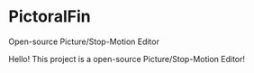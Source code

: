# PictoralFin
Open-source Picture/Stop-Motion Editor

Hello!
This project is a open-source Picture/Stop-Motion Editor!

